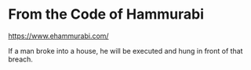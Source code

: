 # From the Code of Hammurabi

https://www.ehammurabi.com/

If a man broke into a house, he will be executed and hung in front of that breach.
